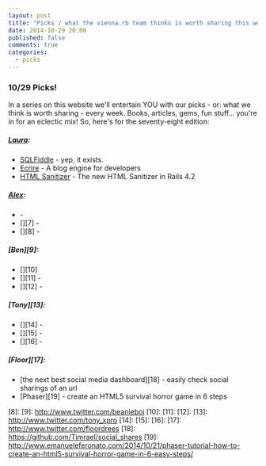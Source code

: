 ```yaml
---
layout: post
title: "Picks / what the vienna.rb team thinks is worth sharing this week"
date: 2014-10-29 20:00
published: false
comments: true
categories:
  - picks
---
```


### 10/29 Picks!

In a series on this website we'll entertain YOU with our picks - or: what we think is worth sharing - every week.
Books, articles, gems, fun stuff... you're in for an eclectic mix! So, here's for the seventy-eight edition:

##### [Laura][1]:
  - [SQLFiddle][2] - yep, it exists.
  - [Ecrire][3] - A blog engine for developers
  - [HTML Sanitizer][4] - The new HTML Sanitizer in Rails 4.2

##### [Alex][5]:
  - [][6] -
  - [][7] -
  - [][8] -

##### [Ben][9]:
  - [][10]
  - [][11] -
  - [][12] -

##### [Tony][13]:
  - [][14] -
  - [][15] -
  - [][16] -

##### [Floor][17]:
  - [the next best social media dashboard][18] - easily check social sharings of an url 
  - [Phaser][19] - create an HTML5 survival horror game in 6 steps



[1]: http://www.twitter.com/alicetragedy
[2]: http://sqlfiddle.com
[3]: https://github.com/pothibo/ecrire
[4]: http://blog.plataformatec.com.br/2014/07/the-new-html-sanitizer-in-rails-4-2/
[5]: http://www.twitter.com/alexandertacho
[6]:
[7]:
[8]:
[9]: http://www.twitter.com/beanieboi
[10]:
[11]:
[12]:
[13]: http://www.twitter.com/tony_xpro
[14]:
[15]:
[16]:
[17]: http://www.twitter.com/floordrees
[18]: https://github.com/Timrael/social_shares
[19]: http://www.emanueleferonato.com/2014/10/21/phaser-tutorial-how-to-create-an-html5-survival-horror-game-in-6-easy-steps/
